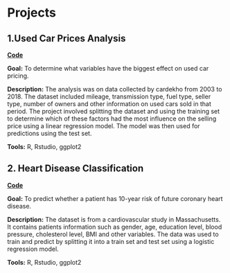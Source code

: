 # Projects

## 1.Used Car Prices Analysis

[**Code**](https://github.com/Wathuomichael/used-car-prices-analysis)

**Goal:** To determine what variables have the biggest effect on used car pricing. 

**Description:** The analysis was on data collected by cardekho from 2003 to 2018. The dataset included mileage, transmission type, fuel type, seller type, number of owners and other information on used cars sold in that period. The project involved splitting the dataset and using the training set to determine which of these factors had the most influence on the selling price using a linear regression model. The model was then used for predictions using the test set.

**Tools:** R, Rstudio, ggplot2

## 2. Heart Disease Classification

[**Code**](https://github.com/Wathuomichael/heart-disease-classification)

**Goal:** To predict whether a patient has 10-year risk of future coronary heart disease.

**Description:** The dataset is from a cardiovascular study in Massachusetts. It contains patients information such as gender, age, education level, blood pressure, cholesterol level, BMI and other variables. The data was used to train and predict by splitting it into a train set and test set using a logistic regression model.

**Tools:** R, Rstudio, ggplot2
